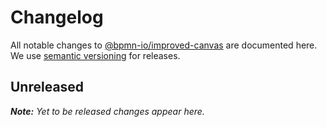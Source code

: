 # Changelog

All notable changes to [@bpmn-io/improved-canvas](https://github.com/bpmn-io/improved-canvas) are documented here. We use [semantic versioning](http://semver.org/) for releases.

## Unreleased

___Note:__ Yet to be released changes appear here._

